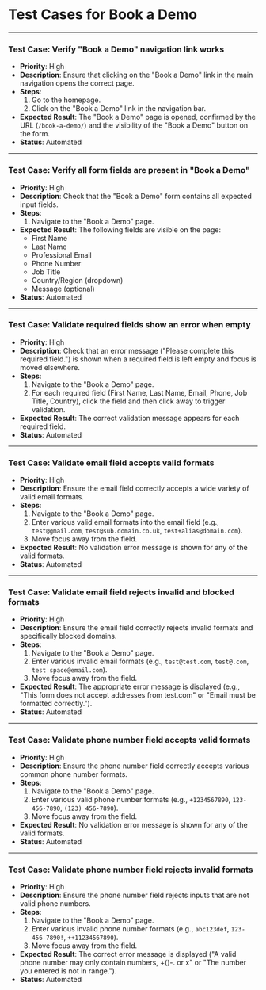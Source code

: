 # Test Cases for Book a Demo

---

### Test Case: Verify "Book a Demo" navigation link works

- **Priority**: High
- **Description**: Ensure that clicking on the "Book a Demo" link in the main navigation opens the correct page.
- **Steps**:
  1.  Go to the homepage.
  2.  Click on the "Book a Demo" link in the navigation bar.
- **Expected Result**: The "Book a Demo" page is opened, confirmed by the URL (`/book-a-demo/`) and the visibility of the "Book a Demo" button on the form.
- **Status**: Automated

---

### Test Case: Verify all form fields are present in "Book a Demo"

- **Priority**: High
- **Description**: Check that the "Book a Demo" form contains all expected input fields.
- **Steps**:
  1.  Navigate to the "Book a Demo" page.
- **Expected Result**: The following fields are visible on the page:
  - First Name
  - Last Name
  - Professional Email
  - Phone Number
  - Job Title
  - Country/Region (dropdown)
  - Message (optional)
- **Status**: Automated

---

### Test Case: Validate required fields show an error when empty

- **Priority**: High
- **Description**: Check that an error message ("Please complete this required field.") is shown when a required field is left empty and focus is moved elsewhere.
- **Steps**:
  1.  Navigate to the "Book a Demo" page.
  2.  For each required field (First Name, Last Name, Email, Phone, Job Title, Country), click the field and then click away to trigger validation.
- **Expected Result**: The correct validation message appears for each required field.
- **Status**: Automated

---

### Test Case: Validate email field accepts valid formats

- **Priority**: High
- **Description**: Ensure the email field correctly accepts a wide variety of valid email formats.
- **Steps**:
  1.  Navigate to the "Book a Demo" page.
  2.  Enter various valid email formats into the email field (e.g., `test@gmail.com`, `test@sub.domain.co.uk`, `test+alias@domain.com`).
  3.  Move focus away from the field.
- **Expected Result**: No validation error message is shown for any of the valid formats.
- **Status**: Automated

---

### Test Case: Validate email field rejects invalid and blocked formats

- **Priority**: High
- **Description**: Ensure the email field correctly rejects invalid formats and specifically blocked domains.
- **Steps**:
  1.  Navigate to the "Book a Demo" page.
  2.  Enter various invalid email formats (e.g., `test@test.com`, `test@.com`, `test space@email.com`).
  3.  Move focus away from the field.
- **Expected Result**: The appropriate error message is displayed (e.g., "This form does not accept addresses from test.com" or "Email must be formatted correctly.").
- **Status**: Automated

---

### Test Case: Validate phone number field accepts valid formats

- **Priority**: High
- **Description**: Ensure the phone number field correctly accepts various common phone number formats.
- **Steps**:
  1.  Navigate to the "Book a Demo" page.
  2.  Enter various valid phone number formats (e.g., `+1234567890`, `123-456-7890`, `(123) 456-7890`).
  3.  Move focus away from the field.
- **Expected Result**: No validation error message is shown for any of the valid formats.
- **Status**: Automated

---

### Test Case: Validate phone number field rejects invalid formats

- **Priority**: High
- **Description**: Ensure the phone number field rejects inputs that are not valid phone numbers.
- **Steps**:
  1.  Navigate to the "Book a Demo" page.
  2.  Enter various invalid phone number formats (e.g., `abc123def`, `123-456-7890!`, `++11234567890`).
  3.  Move focus away from the field.
- **Expected Result**: The correct error message is displayed ("A valid phone number may only contain numbers, +()-. or x" or "The number you entered is not in range.").
- **Status**: Automated
